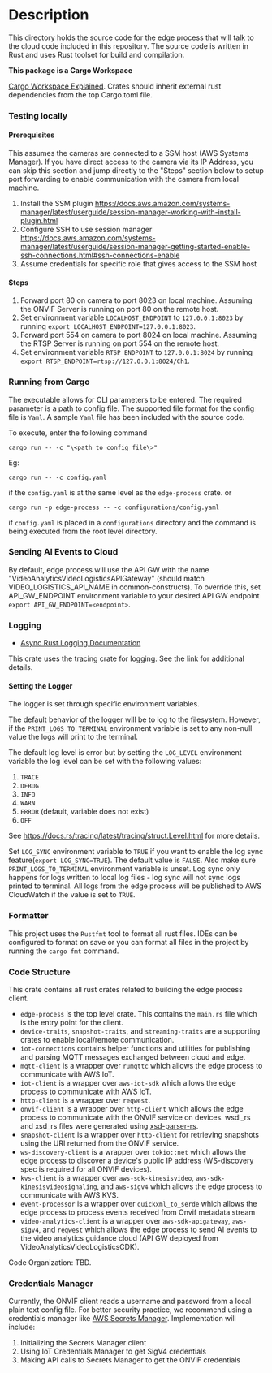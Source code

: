 # Description

This directory holds the source code for the edge process that will talk to the cloud code included in this repository.
The source code is written in Rust and uses Rust toolset for build and compilation.

**This package is a Cargo Workspace**

[Cargo Workspace Explained](https://doc.rust-lang.org/cargo/reference/workspaces.html). Crates should inherit external rust dependencies from the top Cargo.toml file.

### Testing locally

#### Prerequisites
This assumes the cameras are connected to a SSM host (AWS Systems Manager). If you have direct access to the camera via its IP Address, you can skip this section and jump directly to the "Steps" section below to setup port forwarding to enable communication with the camera from local machine.

1. Install the SSM plugin https://docs.aws.amazon.com/systems-manager/latest/userguide/session-manager-working-with-install-plugin.html
2. Configure SSH to use session manager https://docs.aws.amazon.com/systems-manager/latest/userguide/session-manager-getting-started-enable-ssh-connections.html#ssh-connections-enable
3. Assume credentials for specific role that gives access to the SSM host

#### Steps
1. Forward port 80 on camera to port 8023 on local machine. Assuming the ONVIF Server is running on port 80 on the remote host.
2. Set environment variable `LOCALHOST_ENDPOINT` to `127.0.0.1:8023` by running `export LOCALHOST_ENDPOINT=127.0.0.1:8023`.
3. Forward port 554 on camera to port 8024 on local machine. Assuming the RTSP Server is running on port 554 on the remote host.
4. Set environment variable `RTSP_ENDPOINT` to `127.0.0.1:8024` by running `export RTSP_ENDPOINT=rtsp://127.0.0.1:8024/Ch1`.

### Running from Cargo

The executable allows for CLI parameters to be entered. The required parameter is a path to config file. The supported file format for the config file is `Yaml`. A sample `Yaml` file has been included with the source code.

To execute, enter the following command

```
cargo run -- -c "\<path to config file\>"
```
Eg:
```
cargo run -- -c config.yaml
```
if the `config.yaml` is at the same level as the `edge-process` crate. or
```
cargo run -p edge-process -- -c configurations/config.yaml
```
if `config.yaml` is placed in a `configurations` directory and the command is being executed from the root level directory.

### Sending AI Events to Cloud

By default, edge process will use the API GW with the name "VideoAnalyticsVideoLogisticsAPIGateway" (should match VIDEO_LOGISTICS_API_NAME in common-constructs). To override this, set API_GW_ENDPOINT environment variable to your desired API GW endpoint `export API_GW_ENDPOINT=<endpoint>`.

### Logging

- [Async Rust Logging Documentation](https://crates.io/crates/tracing)

This crate uses the tracing crate for logging.  See the link for additional details.

#### Setting the Logger

The logger is set through specific environment variables.

The default behavior of the logger will be to log to the filesystem.  However, if the `PRINT_LOGS_TO_TERMINAL` environment variable is set to any non-null value the logs will print to the terminal.

The default log level is error but by setting the `LOG_LEVEL` environment variable the log level can be set with the following values:
1. `TRACE`
2. `DEBUG`
3. `INFO`
4. `WARN`
5. `ERROR` (default, variable does not exist)
6. `OFF`

See https://docs.rs/tracing/latest/tracing/struct.Level.html for more details.

Set `LOG_SYNC` environment variable to `TRUE` if you want to enable the log sync feature(`export LOG_SYNC=TRUE`). The default value is `FALSE`. Also make sure `PRINT_LOGS_TO_TERMINAL` environment variable is unset. Log sync only happens for logs written to local log files - log sync will not sync logs printed to terminal. All logs from the edge process will be published to AWS CloudWatch if the value is set to `TRUE`.

### Formatter

This project uses the `Rustfmt` tool to format all rust files.  IDEs can be configured to format on save or you can format all files in the project by running the `cargo fmt` command.

### Code Structure

This crate contains all rust crates related to building the edge process client.

- `edge-process` is the top level crate. This contains the `main.rs` file which is the entry point for the client.
- `device-traits`, `snapshot-traits`, and `streaming-traits` are a supporting crates to enable local/remote communication.
- `iot-connections` contains helper functions and utilities for publishing and parsing MQTT messages exchanged between cloud and edge.
- `mqtt-client` is a wrapper over `rumqttc` which allows the edge process to communicate with AWS IoT.
- `iot-client` is a wrapper over `aws-iot-sdk` which allows the edge process to communicate with AWS IoT.
- `http-client` is a wrapper over `reqwest`.
- `onvif-client` is a wrapper over `http-client` which allows the edge process to communicate with the ONVIF service on devices. wsdl_rs and xsd_rs files were generated using [xsd-parser-rs](https://github.com/lumeohq/xsd-parser-rs).
- `snapshot-client` is a wrapper over `http-client` for retrieving snapshots using the URI returned from the ONVIF service.
- `ws-discovery-client` is a wrapper over `tokio::net` which allows the edge process to discover a device's public IP address (WS-discovery spec is required for all ONVIF devices).
- `kvs-client` is a wrapper over `aws-sdk-kinesisvideo`, `aws-sdk-kinesisvideosignaling`, and `aws-sigv4` which allows the edge process to communicate with AWS KVS.
- `event-processor` is a wrapper over `quickxml_to_serde` which allows the edge process to process events received from Onvif metadata stream
- `video-analytics-client` is a wrapper over `aws-sdk-apigateway`, `aws-sigv4`, and `reqwest` which allows the edge process to send AI events to the video analytics guidance cloud (API GW deployed from VideoAnalyticsVideoLogisticsCDK).

Code Organization: TBD.

### Credentials Manager

Currently, the ONVIF client reads a username and password from a local plain text config file. For better security practice, we recommend using a credentials manager like [AWS Secrets Manager](https://github.com/awsdocs/aws-doc-sdk-examples/tree/main/rustv1/examples/secretsmanager). Implementation will include:

1. Initializing the Secrets Manager client
2. Using IoT Credentials Manager to get SigV4 credentials
3. Making API calls to Secrets Manager to get the ONVIF credentials